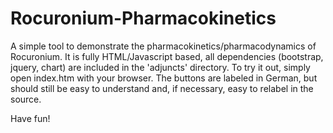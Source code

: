 # Rocuronium-Pharmacokinetics

A simple tool to demonstrate the pharmacokinetics/pharmacodynamics of Rocuronium.
It is fully HTML/Javascript based, all dependencies (bootstrap, jquery, chart) are included in the 'adjuncts' directory. To try it out, simply open index.htm with your browser. The buttons are labeled in German, but should still be easy to understand and, if necessary, easy to relabel in the source.

Have fun!

